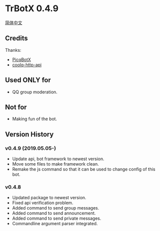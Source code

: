 # TrBotX 0.4.9

[简体中文](Docs/Readme-cn.md)

## Credits

Thanks:

- [PicqBotX](https://github.com/HyDevelop/PicqBotX)
- [coolq-http-api](https://github.com/richardchien/coolq-http-api)

## Used ONLY for

- QQ group moderation.

## Not for

- Making fun of the bot.

## Version History

### v0.4.9 (2019.05.05-)

- Update api, bot framework to newest version.
- Move some files to make framework clean.
- Remake the js command so that it can be used to change config of this bot.

### v0.4.8

- Updated package to newest version.
- Fixed api verification problem.
- Added command to send group messages.
- Added command to send announcement.
- Added command to send private messages.
- Commandline argument parser integrated.